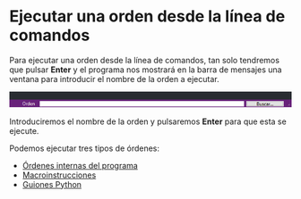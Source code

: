 # Ejecutar una orden desde la línea de comandos

Para ejecutar una orden desde la línea de comandos, tan solo tendremos que pulsar **Enter** y el programa nos mostrará en la barra de mensajes una ventana para introducir el nombre de la orden a ejecutar.

![Barra de mensajes de Digi3D.NET solicitando introducir una orden](../../../../../../.gitbook/assets/BarraMensajesSolicitandoOrden.PNG)

Introduciremos el nombre de la orden y pulsaremos **Enter** para que esta se ejecute.

Podemos ejecutar tres tipos de órdenes:

* [Órdenes internas del programa](orden-interna-de-digi3d.net.md)
* [Macroinstrucciones](macroinstrucciones.md)
* [Guiones Python](guiones-python.md)
